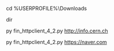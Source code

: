 cd %USERPROFILE%\Downloads

dir

py fin_httpclient_4_2.py http://info.cern.ch


py fin_httpclient_4_2.py https://naver.com
